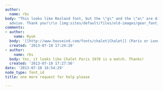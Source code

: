 ```yaml
---
author:
  name: rbs
body: "This looks like Rezland font, but the \"g\" and the \"a\" are different. Please
  advise. Thank you!\r\n [img:sites/default/files/old-images/gear_font_5845.jpg]"
comments:
- author:
    name: Ryuk
  body: '[[http://www.houseind.com/fonts/chalet|Chalet]] (Paris or London) 1970'
  created: '2013-07-18 17:24:28'
- author:
    name: rbs
  body: Yes, it looks like Chalet Paris 1970 is a match. Thanks!
  created: '2013-07-18 17:27:56'
date: '2013-07-18 16:54:29'
node_type: font_id
title: one more request for help please

---
```

